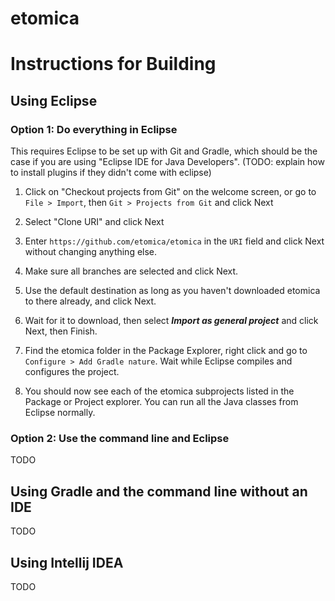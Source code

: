 # etomica

# Instructions for Building

## Using Eclipse

### Option 1: Do everything in Eclipse

This requires Eclipse to be set up with Git and Gradle, which should be the
case if you are using "Eclipse IDE for Java Developers". (TODO: explain how to install
plugins if they didn't come with eclipse) 

1. Click on "Checkout projects from Git" on the welcome screen, or go to
`File > Import`, then `Git > Projects from Git` and click Next

2. Select "Clone URI" and click Next

3. Enter `https://github.com/etomica/etomica` in the `URI` field and click Next without changing anything else.

4. Make sure all branches are selected and click Next.

5. Use the default destination as long as you haven't downloaded etomica to there already, and click Next.

6. Wait for it to download, then select **_Import as general project_** and click Next, then Finish.

7. Find the etomica folder in the Package Explorer, right click and go to `Configure > Add Gradle nature`. Wait while
Eclipse compiles and configures the project.

8. You should now see each of the etomica subprojects listed in the Package or Project explorer. You can run all the Java classes from
Eclipse normally.

### Option 2: Use the command line and Eclipse

TODO

## Using Gradle and the command line without an IDE

TODO

## Using Intellij IDEA

TODO
